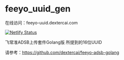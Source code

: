 # feeyo_uuid_gen

在线访问：feeyo-uuid.dextercai.com

[![Netlify Status](https://api.netlify.com/api/v1/badges/c23a9e91-be1d-4fb6-bfad-5d92ce9f03c5/deploy-status)](https://app.netlify.com/sites/dextercai-feeyo-adsb-uuid/deploys)

飞常准ADSB上传套件Golang版 所提到的16位UUID

请参考：https://github.com/dextercai/feeyo-adsb-golang